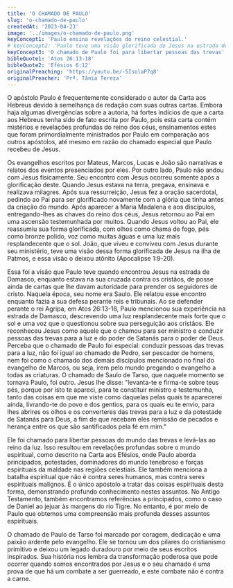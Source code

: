 ```yaml
---
title: 'O CHAMADO DE PAULO'
slug: 'o-chamado-de-paulo'
createdAt: '2023-04-23'
image: '../images/o-chamado-de-paulo.png'
keyConcept1: 'Paulo ensina revelações do reino celestial.'
# keyConcept2: 'Paulo teve uma visão glorificada de Jesus na estrada de Damasco'
keyConcept3: 'O chamado de Paulo foi para libertar pessoas das trevas'
bibleQuote1: 'Atos 26:13-18'
bibleQuote2: 'Efésios 6:12'
originalPreaching: 'https://youtu.be/-5IsolaP7q8'
originalPreacher: 'Prª. Tânia Tereza'
---
```


O apóstolo Paulo é frequentemente considerado o autor da Carta aos Hebreus devido à semelhança de redação com suas outras cartas. Embora haja algumas divergências sobre a autoria, há fortes indícios de que a carta aos Hebreus tenha sido de fato escrita por Paulo, pois esta carta contém <span>mistérios e revelações profundas do reino dos céus</span>, ensinamentos estes que foram primordialmente ministrados por Paulo em comparação aos outros apóstolos, até mesmo em razão do chamado especial que Paulo recebeu de Jesus.

Os evangelhos escritos por Mateus, Marcos, Lucas e João são narrativas e relatos dos eventos presenciados por eles. Por outro lado, <span>Paulo não andou com Jesus fisicamente</span>. Seu encontro com Jesus ocorreu somente após a glorificação deste. Quando Jesus estava na terra, pregava, ensinava e realizava milagres. Após sua ressurreição, Jesus fez a oração sacerdotal, pedindo ao Pai para ser glorificado novamente com a glória que tinha antes da criação do mundo. Após aparecer a Maria Madalena e aos discípulos, entregando-lhes as chaves do reino dos céus, Jesus retornou ao Pai em uma ascensão testemunhada por muitos. Quando Jesus voltou ao Pai, ele reassumiu sua forma glorificada, com olhos como chama de fogo, pés como bronze polido, voz como muitas águas e uma luz mais resplandecente que o sol. João, que viveu e conviveu com Jesus durante seu ministério, teve uma visão dessa forma glorificada de Jesus na ilha de Patmos, e essa visão o deixou atônito (Apocalipse 1:9-20). 

Essa foi a visão que Paulo teve quando encontrou Jesus na estrada de Damasco, enquanto estava na sua cruzada contra os cristãos, de posse ainda de cartas que lhe davam autoridade para prender os seguidores de cristo. Naquela época, seu nome era Saulo. Ele relatou esse encontro enquanto fazia a sua defesa perante reis e tribunais. Ao se defender perante o rei Agripa, em Atos 26:13-18, Paulo mencionou sua experiência na estrada de Damasco, descrevendo uma luz resplandecente mais forte que o sol e uma voz que o questionou sobre sua perseguição aos cristãos. Ele reconheceu Jesus como aquele que o chamou para ser ministro e conduzir pessoas das trevas para a luz e do poder de Satanás para o poder de Deus. <span>Perceba que o chamado de Paulo foi especial: conduzir pessoas das trevas para a luz</span>, não foi igual ao chamado de Pedro, ser pescador de homens, nem foi como o chamado dos demais discípulos mencionado no final do evangelho de Marcos, ou seja, irem pelo mundo pregando o evangelho a todas as criaturas. O chamado de Saulo de Tarso, que naquele momento se tornava Paulo, foi outro. Jesus lhe disse: "levanta-te e firma-te sobre teus pés, porque por isto te apareci, para te constituir ministro e testemunha, tanto das coisas em que me viste como daquelas pelas quais te aparecerei ainda, livrando-te do povo e dos gentios, para os quais eu te envio, para lhes abrires os olhos e os converteres das trevas para a luz e da potestade de Satanás para Deus, a fim de que recebam eles remissão de pecados e herança entre os que são santificados pela fé em mim."

Ele foi chamado para <span>libertar pessoas do mundo das trevas e levá-las ao reino da luz</span>. Isso resultou em revelações profundas sobre o mundo espiritual, como descrito na Carta aos Efésios, onde Paulo aborda principados, potestades, dominadores do mundo tenebroso e forças espirituais da maldade nas regiões celestiais. Ele também menciona a batalha espiritual que não é contra seres humanos, mas contra seres espirituais malignos. É o único apóstolo a tratar das coisas espirituais desta forma, demonstrando profundo conhecimento nestes assuntos. No Antigo Testamento, também encontramos referências a principados, como o caso de Daniel ao jejuar às margens do rio Tigre. No entanto, é por meio de Paulo que obtemos uma compreensão mais profunda desses assuntos espirituais.

O chamado de Paulo de Tarso foi marcado por coragem, dedicação e uma paixão ardente pelo evangelho. Ele se tornou um dos pilares do cristianismo primitivo e deixou um legado duradouro por meio de seus escritos inspirados. Sua história nos lembra da transformação poderosa que pode ocorrer quando somos encontrados por Jesus e o seu chamado é uma prova de que há um combate a ser guerreado, e este combate não é contra a carne.